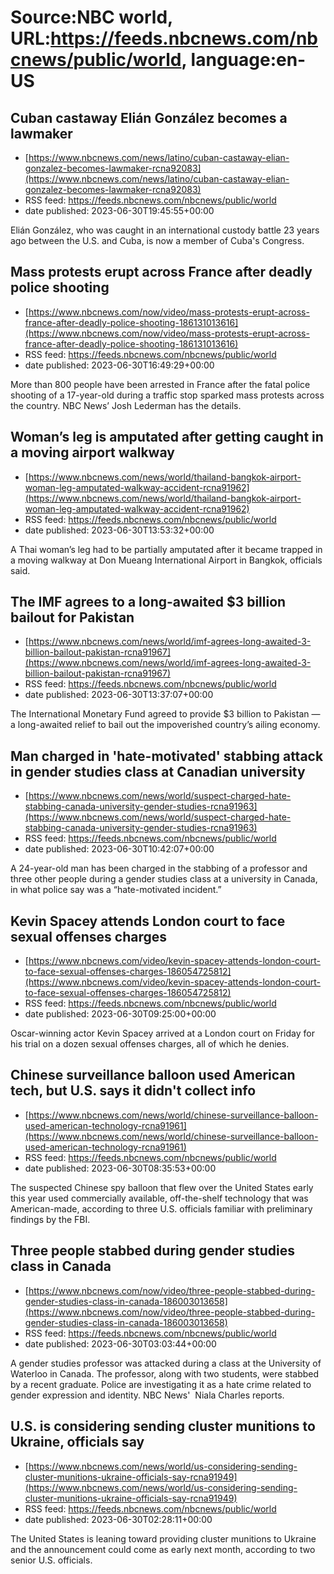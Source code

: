 # Source:NBC world, URL:https://feeds.nbcnews.com/nbcnews/public/world, language:en-US

## Cuban castaway Elián González becomes a lawmaker
 - [https://www.nbcnews.com/news/latino/cuban-castaway-elian-gonzalez-becomes-lawmaker-rcna92083](https://www.nbcnews.com/news/latino/cuban-castaway-elian-gonzalez-becomes-lawmaker-rcna92083)
 - RSS feed: https://feeds.nbcnews.com/nbcnews/public/world
 - date published: 2023-06-30T19:45:55+00:00

Elián González, who was caught in an international custody battle 23 years ago between the U.S. and Cuba, is now a member of Cuba's Congress.

## Mass protests erupt across France after deadly police shooting
 - [https://www.nbcnews.com/now/video/mass-protests-erupt-across-france-after-deadly-police-shooting-186131013616](https://www.nbcnews.com/now/video/mass-protests-erupt-across-france-after-deadly-police-shooting-186131013616)
 - RSS feed: https://feeds.nbcnews.com/nbcnews/public/world
 - date published: 2023-06-30T16:49:29+00:00

More than 800 people have been arrested in France after the fatal police shooting of a 17-year-old during a traffic stop sparked mass protests across the country. NBC News’ Josh Lederman has the details.

## Woman’s leg is amputated after getting caught in a moving airport walkway
 - [https://www.nbcnews.com/news/world/thailand-bangkok-airport-woman-leg-amputated-walkway-accident-rcna91962](https://www.nbcnews.com/news/world/thailand-bangkok-airport-woman-leg-amputated-walkway-accident-rcna91962)
 - RSS feed: https://feeds.nbcnews.com/nbcnews/public/world
 - date published: 2023-06-30T13:53:32+00:00

A Thai woman’s leg had to be partially amputated after it became trapped in a moving walkway at Don Mueang International Airport in Bangkok, officials said.

## The IMF agrees to a long-awaited $3 billion bailout for Pakistan
 - [https://www.nbcnews.com/news/world/imf-agrees-long-awaited-3-billion-bailout-pakistan-rcna91967](https://www.nbcnews.com/news/world/imf-agrees-long-awaited-3-billion-bailout-pakistan-rcna91967)
 - RSS feed: https://feeds.nbcnews.com/nbcnews/public/world
 - date published: 2023-06-30T13:37:07+00:00

The International Monetary Fund agreed to provide $3 billion to Pakistan — a long-awaited relief to bail out the impoverished country’s ailing economy.

## Man charged in 'hate-motivated' stabbing attack in gender studies class at Canadian university
 - [https://www.nbcnews.com/news/world/suspect-charged-hate-stabbing-canada-university-gender-studies-rcna91963](https://www.nbcnews.com/news/world/suspect-charged-hate-stabbing-canada-university-gender-studies-rcna91963)
 - RSS feed: https://feeds.nbcnews.com/nbcnews/public/world
 - date published: 2023-06-30T10:42:07+00:00

A 24-year-old man has been charged in the stabbing of a professor and three other people during a gender studies class at a university in Canada, in what police say was a “hate-motivated incident.”

## Kevin Spacey attends London court to face sexual offenses charges
 - [https://www.nbcnews.com/video/kevin-spacey-attends-london-court-to-face-sexual-offenses-charges-186054725812](https://www.nbcnews.com/video/kevin-spacey-attends-london-court-to-face-sexual-offenses-charges-186054725812)
 - RSS feed: https://feeds.nbcnews.com/nbcnews/public/world
 - date published: 2023-06-30T09:25:00+00:00

Oscar-winning actor Kevin Spacey arrived at a London court on Friday for his trial on a dozen sexual offenses charges, all of which he denies.

## Chinese surveillance balloon used American tech, but U.S. says it didn't collect info
 - [https://www.nbcnews.com/news/world/chinese-surveillance-balloon-used-american-technology-rcna91961](https://www.nbcnews.com/news/world/chinese-surveillance-balloon-used-american-technology-rcna91961)
 - RSS feed: https://feeds.nbcnews.com/nbcnews/public/world
 - date published: 2023-06-30T08:35:53+00:00

The suspected Chinese spy balloon that flew over the United States early this year used commercially available, off-the-shelf technology that was American-made, according to three U.S. officials familiar with preliminary findings by the FBI.

## Three people stabbed during gender studies class in Canada
 - [https://www.nbcnews.com/now/video/three-people-stabbed-during-gender-studies-class-in-canada-186003013658](https://www.nbcnews.com/now/video/three-people-stabbed-during-gender-studies-class-in-canada-186003013658)
 - RSS feed: https://feeds.nbcnews.com/nbcnews/public/world
 - date published: 2023-06-30T03:03:44+00:00

A gender studies professor was attacked during a class at the University of Waterloo in Canada. The professor, along with two students, were stabbed by a recent graduate. Police are investigating it as a hate crime related to gender expression and identity. NBC News'  Niala Charles reports.

## U.S. is considering sending cluster munitions to Ukraine, officials say
 - [https://www.nbcnews.com/news/world/us-considering-sending-cluster-munitions-ukraine-officials-say-rcna91949](https://www.nbcnews.com/news/world/us-considering-sending-cluster-munitions-ukraine-officials-say-rcna91949)
 - RSS feed: https://feeds.nbcnews.com/nbcnews/public/world
 - date published: 2023-06-30T02:28:11+00:00

The United States is leaning toward providing cluster munitions to Ukraine and the announcement could come as early next month, according to two senior U.S. officials.

